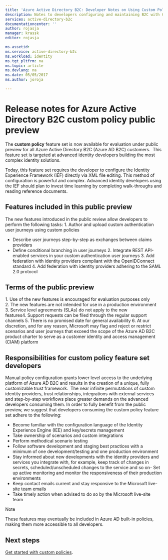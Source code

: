 ```yaml
---
title: 'Azure Active Directory B2C: Developer Notes on Using Custom Policies | Microsoft Docs'
description: Notes to developers configuring and maintaining B2C with Custom Policies
services: active-directory-b2c
documentationcenter: ''
author: rojasja
manager: krassk
editor: rojasja

ms.assetid:
ms.service: active-directory-b2c
ms.workload: identity
ms.tgt_pltfrm: na
ms.topic: article
ms.devlang: na
ms.date: 05/05/2017
ms.author: joroja

---
```

# Release notes for Azure Active Directory B2C custom policy public preview
The **custom policy** feature set is now available for evaluation under public preview for all Azure Active Directory B2C (Azure AD B2C) customers.  This feature set is targeted at advanced identity developers building the most complex identity solutions.  

Today, this feature set requires the developer to configure the Identity Experience Framework (IEF) directly via XML file editing.  This method of configuration is powerful and complex.  Advanced identity developers using the IEF should plan to invest time learning by completing walk-throughs and reading reference documents. 

## Features included in this public preview
The new features introduced in the public review allow developers to perform the following tasks:
1. Author and upload custom authentication user journeys using custom policies
* Describe user journeys step-by-step as exchanges between claims providers
* Define conditional branching in user journeys
2. Integrate REST API-enabled services in your custom authentication user journeys
3. Add federation with identity providers compliant with the OpenIDConnect standard
4. Add federation with identity providers adhering to the SAML 2.0 protocol



## Terms of the public preview
1. Use of the new features is encouraged for evaluation purposes only
2. The new features are not intended for use in a production environment
3. Service level agreements (SLAs) do not apply to the new features4. Support requests can be filed through the regular support channels
5. There is no promised date for general availability
6. At our discretion, and for any reason, Microsoft may flag and reject or restrict scenarios and user journeys that exceed the scope of the Azure AD B2C product charter to serve as a customer identity and access management (CIAM) platform

## Responsibilities for custom policy feature set developers
Manual policy configuration grants lower level access to the underlying platform of Azure AD B2C and results in the creation of a unique, fully customizable trust framework.  The near infinite permutations of custom identity providers, trust relationships, integrations with external services and step-by-step workflows place greater demands on the advanced developers consuming them.
In order to fully benefit from the public preview, we suggest that developers consuming the custom policy feature set adhere to the following:
* Become familiar with the configuration language of the Identity Experience Engine (IEE) and key/secrets management
* Take ownership of scenarios and custom integrations
* Perform methodical scenario testing
* Follow software development and staging best practices with a minimum of one development/testing and one production environment
* Stay informed about new developments with the identity providers and services you integrate with, for example, keep track of changes in secrets, scheduled/unscheduled changes to the service and so on- Set up active monitoring and monitor the responsiveness of their production environments
* Keep contact emails current and stay responsive to the Microsoft live-site team emails
* Take timely action when advised to do so by the Microsoft live-site team 


>[!NOTE]
>These features may eventually be included in Azure AD built-in policies, making them more accessible to all developers.

## Next steps
[Get started with custom policies](active-directory-b2c-get-started-custom.md).
